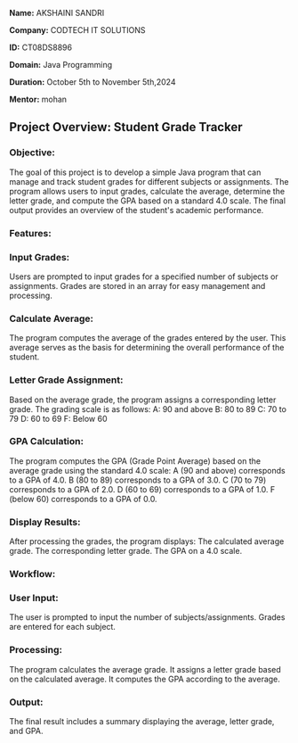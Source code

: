**Name:** AKSHAINI SANDRI

**Company:** CODTECH IT SOLUTIONS

**ID:** CT08DS8896

**Domain:** Java Programming

**Duration:** October 5th to November 5th,2024

**Mentor:** mohan


## Project Overview: Student Grade Tracker

### Objective:
The goal of this project is to develop a simple Java program that can manage and track student grades for different subjects or assignments. The program allows users to input grades, calculate the average, determine the letter grade, and compute the GPA based on a standard 4.0 scale. The final output provides an overview of the student's academic performance.

### Features:

### Input Grades:
Users are prompted to input grades for a specified number of subjects or assignments.
Grades are stored in an array for easy management and processing.

### Calculate Average:
The program computes the average of the grades entered by the user.
This average serves as the basis for determining the overall performance of the student.

### Letter Grade Assignment:
Based on the average grade, the program assigns a corresponding letter grade.
The grading scale is as follows:
A: 90 and above
B: 80 to 89
C: 70 to 79
D: 60 to 69
F: Below 60

### GPA Calculation:
The program computes the GPA (Grade Point Average) based on the average grade using the standard 4.0 scale:
A (90 and above) corresponds to a GPA of 4.0.
B (80 to 89) corresponds to a GPA of 3.0.
C (70 to 79) corresponds to a GPA of 2.0.
D (60 to 69) corresponds to a GPA of 1.0.
F (below 60) corresponds to a GPA of 0.0.

### Display Results:
After processing the grades, the program displays:
The calculated average grade.
The corresponding letter grade.
The GPA on a 4.0 scale.

### Workflow:

### User Input:
The user is prompted to input the number of subjects/assignments.
Grades are entered for each subject.

### Processing:
The program calculates the average grade.
It assigns a letter grade based on the calculated average.
It computes the GPA according to the average.

### Output:
The final result includes a summary displaying the average, letter grade, and GPA.
